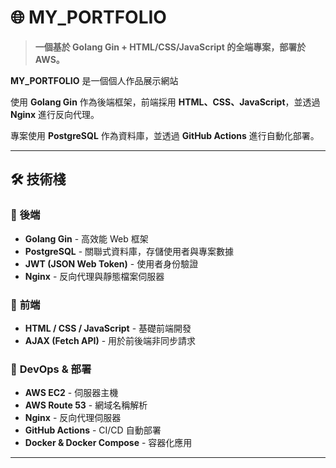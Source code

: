 # 🌐 MY_PORTFOLIO

> **一個基於 Golang Gin + HTML/CSS/JavaScript 的全端專案，部署於 AWS。**

**MY_PORTFOLIO** 是一個個人作品展示網站

使用 **Golang Gin** 作為後端框架，前端採用 **HTML、CSS、JavaScript**，並透過 **Nginx** 進行反向代理。

專案使用 **PostgreSQL** 作為資料庫，並透過 **GitHub Actions** 進行自動化部署。

---
## 🛠 **技術棧**
### 🔹 **後端**
-  **Golang Gin** - 高效能 Web 框架
-  **PostgreSQL** - 關聯式資料庫，存儲使用者與專案數據
-  **JWT (JSON Web Token)** - 使用者身份驗證
-  **Nginx** - 反向代理與靜態檔案伺服器

### 🔹 **前端**
-  **HTML / CSS / JavaScript** - 基礎前端開發
-  **AJAX (Fetch API)** - 用於前後端非同步請求

### 🔹 **DevOps & 部署**
-  **AWS EC2** - 伺服器主機
-  **AWS Route 53** - 網域名稱解析
-  **Nginx** - 反向代理伺服器
-  **GitHub Actions** - CI/CD 自動部署
-  **Docker & Docker Compose** - 容器化應用

---
